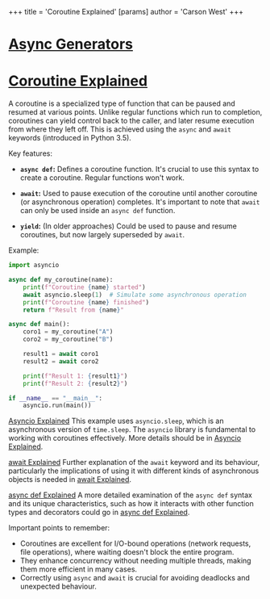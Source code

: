 +++
 title = 'Coroutine Explained'
[params]
	author = 'Carson West'
+++
# [Async Generators](./../async-generators/)
# [Coroutine Explained](./../coroutine-explained/) 
A coroutine is a specialized type of function that can be paused and resumed at various points.  Unlike regular functions which run to completion, coroutines can yield control back to the caller, and later resume execution from where they left off.  This is achieved using the `async` and `await` keywords (introduced in Python 3.5).

Key features:

* **`async def`:** Defines a coroutine function.  It's crucial to use this syntax to create a coroutine.  Regular functions won't work.

* **`await`:**  Used to pause execution of the coroutine until another coroutine (or asynchronous operation) completes.  It's important to note that `await` can only be used inside an `async def` function.


* **`yield`:** (In older approaches)  Could be used to pause and resume coroutines, but now largely superseded by `await`.


Example:

```python
import asyncio

async def my_coroutine(name):
    print(f"Coroutine {name} started")
    await asyncio.sleep(1)  # Simulate some asynchronous operation
    print(f"Coroutine {name} finished")
    return f"Result from {name}"

async def main():
    coro1 = my_coroutine("A")
    coro2 = my_coroutine("B")

    result1 = await coro1
    result2 = await coro2

    print(f"Result 1: {result1}")
    print(f"Result 2: {result2}")

if __name__ == "__main__":
    asyncio.run(main())
```

[Asyncio Explained](./../asyncio-explained/)  This example uses `asyncio.sleep`, which is an asynchronous version of `time.sleep`.  The `asyncio` library is fundamental to working with coroutines effectively.  More details should be in [Asyncio Explained](./../asyncio-explained/).

[await Explained](./../await-explained/)  Further explanation of the `await` keyword and its behaviour, particularly the implications of using it with different kinds of asynchronous objects is needed in [await Explained](./../await-explained/).

[async def Explained](./../async-def-explained/)  A more detailed examination of the `async def` syntax and its unique characteristics, such as how it interacts with other function types and decorators could go in [async def Explained](./../async-def-explained/).


Important points to remember:

* Coroutines are excellent for I/O-bound operations (network requests, file operations), where waiting doesn't block the entire program.
*  They enhance concurrency without needing multiple threads, making them more efficient in many cases.
*  Correctly using `async` and `await` is crucial for avoiding deadlocks and unexpected behaviour.
